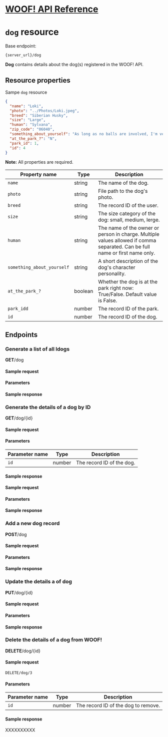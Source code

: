 # [WOOF! API Reference](overview.md)
# `dog` resource

Base endpoint:

```
{server_url}/dog
```

**Dog** contains details about the dog(s) registered in the WOOF! API. 

## Resource properties
Sampe `dog` resource

```json
{
  "name": "Loki",
  "photo": "../Photos/Loki.jpeg",
  "breed": "Siberian Husky",
  "size": "Large",
  "human": "Sylvana",
  "zip_code": "06040",
  "something_about_yourself": "As long as no balls are involved, I'm very mellow!",
  "at_the_park_?": "N",
  "park_id": 1,
  "id": 4
}
```
**Note:** All properties are required.

|Property name   |Type   |Description   |   
|---|---|---|
| `name`  |string   | The name of the dog.  |
| `photo`  |string   | File path to the dog's photo.  |   
| `breed`  |string   | The record ID of the user.  |   
| `size`  |string   | The size category of the dog: small, medium, lerge.  |   
| `human`  |string  | The name of the owner or person in charge. Multiple values allowed if comma separated. Can be full name or first name only.  |   
| `something_about_yourself`  |string   | A short description of the dog's character personality.  |   
| `at_the_park_?`  |boolean   | Whether the dog is at the park right now: True/False. Default value is False. |   
| `park_idd`  |number   | The record ID of the park.  |   
| `id`  |number   | The record ID of the dog.  |   

## Endpoints

### Generate a list of all ldogs

**GET**/dog

#### Sample request

#### Parameters

#### Sample response

### Generate the details of a dog by ID

**GET**/dog/{id}
#### Sample request

#### Parameters

|Parameter name   |Type   |Description   |   
|---|---|---|
| `id`  |number   | The record ID of the dog.   |   

#### Sample response

#### Sample request

#### Parameters

#### Sample response


### Add a new dog record

**POST**/dog

#### Sample request

#### Parameters

#### Sample response


### Update the details a of dog

**PUT**/dog/{id}

#### Sample request

#### Parameters

#### Sample response


### Delete the details of a dog from WOOF!

**DELETE**/dog/{id}

#### Sample request
```
DELETE/dog/3
```
#### Parameters
|Parameter name   |Type   |Description   |   
|---|---|---|
| `id`  |number   | The record ID of the dog to remove. |  
#### Sample response
XXXXXXXXXX


